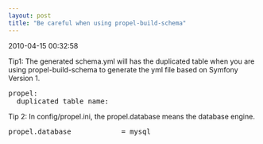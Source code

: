 ```yaml
---
layout: post
title: "Be careful when using propel-build-schema"
---
```


<p class='meta'>2010-04-15 00:32:58</p>

Tip1:
The generated schema.yml will has the duplicated table when you are using propel-build-schema to generate the yml file based on Symfony Version 1.
<pre class='yml' name='code'>
propel:
  duplicated_table_name:
</pre>


Tip 2:
In config/propel.ini, the propel.database means the database engine.
<pre class='php' name='code'>
propel.database            = mysql
</pre>